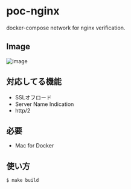 # poc-nginx
docker-compose network for nginx verification.

## Image

![image](https://github.com/ryuichi1208/poc-nginx/blob/master/doc/images/image.png)

## 対応してる機能

* SSLオフロード
* Server Name Indication
* http/2

## 必要

* Mac for Docker

## 使い方

```
$ make build
```
